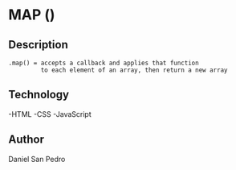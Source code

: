 # MAP ()

## Description

    .map() = accepts a callback and applies that function
             to each element of an array, then return a new array

## Technology

-HTML
-CSS
-JavaScript

## Author

Daniel San Pedro
